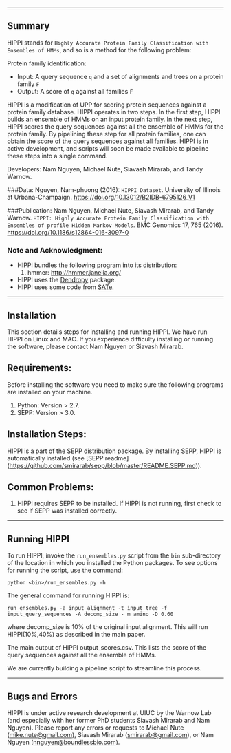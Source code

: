 -------------------------------------
Summary
------------------------------------

HIPPI stands for `Highly Accurate Protein Family Classification with Ensembles of HMMs`, and so is a method for the following problem:

Protein family identification:
- Input: A query sequence `q` and a set of alignments and trees on a protein family `F`
- Output: A score of `q` against all families `F`

HIPPI is a modification of UPP for scoring protein sequences against a protein family database.  HIPPI operates in two steps.  In the first step, HIPPI builds an ensemble of HMMs on an input protein family.  In the next step, HIPPI scores the query sequences against all the ensemble of HMMs for the protein family. By pipelining these step for all protein families, one can obtain the score of the query sequences against all families.  HIPPI is in active development, and scripts will soon be made available to pipeline these steps into a single command.

Developers: Nam Nguyen, Michael Nute, Siavash Mirarab, and Tandy Warnow.

###Data: 
Nguyen, Nam-phuong (2016): `HIPPI Dataset`. University of Illinois at Urbana-Champaign. https://doi.org/10.13012/B2IDB-6795126_V1

###Publication:
Nam Nguyen, Michael Nute, Siavash Mirarab, and Tandy Warnow. `HIPPI: Highly Accurate Protein Family Classification with Ensembles of profile Hidden Markov Models`. BMC Genomics 17, 765 (2016). https://doi.org/10.1186/s12864-016-3097-0


### Note and Acknowledgment: 
- HIPPI bundles the following program into its distribution:
  1. hmmer: http://hmmer.janelia.org/    
- HIPPI uses the [Dendropy](http://pythonhosted.org/DendroPy/) package. 
- HIPPI uses some code from [SATe](http://phylo.bio.ku.edu/software/sate/sate.html).

-------------------------------------
Installation
-------------------------------------
This section details steps for installing and running HIPPI. We have run HIPPI on Linux and MAC. If you experience difficulty installing or running the software, please contact Nam Nguyen or Siavash Mirarab.

Requirements:
-------------------
Before installing the software you need to make sure the following programs are installed on your machine.  

1. Python: Version > 2.7. 
2. SEPP: Version > 3.0. 

Installation Steps:
-------------------
HIPPI is a part of the SEPP distribution package.  By installing SEPP, HIPPI is automatically installed (see [SEPP readme] (https://github.com/smirarab/sepp/blob/master/README.SEPP.md)).  

Common Problems:
-------------------
1.  HIPPI requires SEPP to be installed.  If HIPPI is not running, first check to see if SEPP was installed correctly.

---------------------------------------------
Running HIPPI
---------------------------------------------
To run HIPPI, invoke the `run_ensembles.py` script from the `bin` sub-directory of the location in which you installed the Python packages. To see options for running the script, use the command:

`python <bin>/run_ensembles.py -h`

The general command for running HIPPI is:

`run_ensembles.py -a input_alignment -t input_tree -f input_query_sequences -A decomp_size - m amino -D 0.60`

where decomp_size is 10% of the original input alignment.  This will run HIPPI(10%,40%) as described in the main paper.  

The main output of HIPPI output_scores.csv.  This lists the score of the query sequences against all the ensemble of HMMs.  

We are currently building a pipeline script to streamline this process.

---------------------------------------------
Bugs and Errors
---------------------------------------------
HIPPI is under active research development at UIUC by the Warnow Lab (and especially with her former PhD students Siavash Mirarab and Nam Nguyen). Please report any errors or requests to Michael Nute (mike.nute@gmail.com), Siavash Mirarab (smirarab@gmail.com), or  Nam Nguyen (nnguyen@boundlessbio.com).

